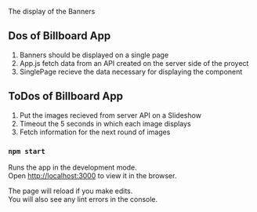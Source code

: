 The display of the Banners 

## Dos of Billboard App

1. Banners should be displayed on a single page 
2. App.js fetch data from an API created on the server side of the proyect
3. SinglePage recieve the data necessary for displaying the component <SlotBanner>


## ToDos of Billboard App

1. Put the images recieved from server API on a Slideshow
2. Timeout the 5 seconds in which each image displays
3. Fetch information for the next round of images


### `npm start`

Runs the app in the development mode.<br>
Open [http://localhost:3000](http://localhost:3000) to view it in the browser.

The page will reload if you make edits.<br>
You will also see any lint errors in the console.

